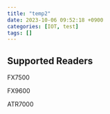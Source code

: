 ```yaml
---
title: "temp2"
date: 2023-10-06 09:52:18 +0900
categories: [IOT, test]
tags: []
---
```




## Supported Readers

FX7500

FX9600

ATR7000

```